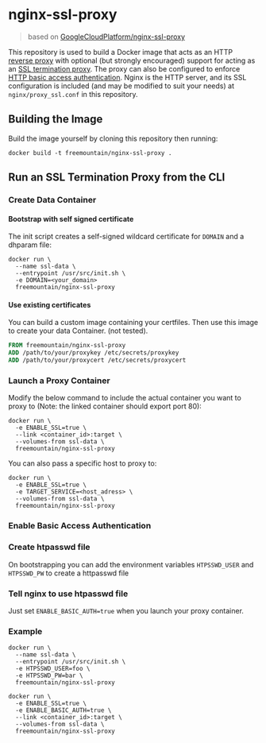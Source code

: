 # nginx-ssl-proxy
> based on [GoogleCloudPlatform/nginx-ssl-proxy](https://github.com/GoogleCloudPlatform/nginx-ssl-proxy)

This repository is used to build a Docker image that acts as an HTTP [reverse proxy](http://en.wikipedia.org/wiki/Reverse_proxy) with optional (but strongly encouraged) support for acting as an [SSL termination proxy](http://en.wikipedia.org/wiki/SSL_termination_proxy). The proxy can also be configured to enforce [HTTP basic access authentication](http://en.wikipedia.org/wiki/Basic_access_authentication). Nginx is the HTTP server, and its SSL configuration is included (and may be modified to suit your needs) at `nginx/proxy_ssl.conf` in this repository.

## Building the Image
Build the image yourself by cloning this repository then running:

```shell
docker build -t freemountain/nginx-ssl-proxy .
```

## Run an SSL Termination Proxy from the CLI

### Create Data Container

#### Bootstrap with self signed certificate
The init script creates a self-signed wildcard certificate for ```DOMAIN``` and a dhparam file:

```shell
docker run \
  --name ssl-data \
  --entrypoint /usr/src/init.sh \
  -e DOMAIN=<your_domain>
  freemountain/nginx-ssl-proxy
```

#### Use existing certificates
You can build a custom image containing your certfiles. Then use this image to create your data Container. (not tested).

```Dockerfile
FROM freemountain/nginx-ssl-proxy
ADD /path/to/your/proxykey /etc/secrets/proxykey
ADD /path/to/your/proxycert /etc/secrets/proxycert
```

### Launch a Proxy Container
Modify the below command to include the actual container you want to proxy to (Note: the linked container should export port 80):

```shell
docker run \
  -e ENABLE_SSL=true \
  --link <container_id>:target \
  --volumes-from ssl-data \
  freemountain/nginx-ssl-proxy
```

You can also pass a specific host to proxy to:

```shell
docker run \
  -e ENABLE_SSL=true \
  -e TARGET_SERVICE=<host_adress> \
  --volumes-from ssl-data \
  freemountain/nginx-ssl-proxy
```

### Enable Basic Access Authentication

### Create htpasswd file
On bootstrapping you can add the environment variables ```HTPSSWD_USER``` and ```HTPSSWD_PW```
to create a httpasswd file

### Tell nginx to use htpasswd file
Just set ```ENABLE_BASIC_AUTH=true``` when you launch your proxy container.

### Example
```shell
docker run \
  --name ssl-data \
  --entrypoint /usr/src/init.sh \
  -e HTPSSWD_USER=foo \
  -e HTPSSWD_PW=bar \
  freemountain/nginx-ssl-proxy

docker run \
  -e ENABLE_SSL=true \
  -e ENABLE_BASIC_AUTH=true \
  --link <container_id>:target \
  --volumes-from ssl-data \
  freemountain/nginx-ssl-proxy
```
